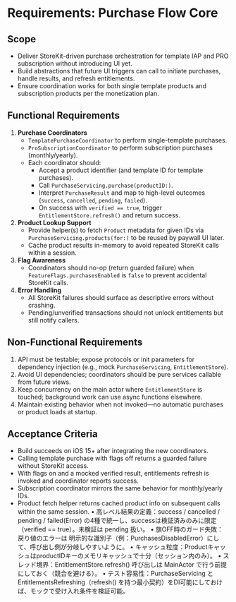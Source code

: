 # Requirements: Purchase Flow Core

## Scope
- Deliver StoreKit-driven purchase orchestration for template IAP and PRO subscription without introducing UI yet.
- Build abstractions that future UI triggers can call to initiate purchases, handle results, and refresh entitlements.
- Ensure coordination works for both single template products and subscription products per the monetization plan.

## Functional Requirements
1. **Purchase Coordinators**
   - `TemplatePurchaseCoordinator` to perform single-template purchases.
   - `ProSubscriptionCoordinator` to perform subscription purchases (monthly/yearly).
   - Each coordinator should:
     - Accept a product identifier (and template ID for template purchases).
     - Call `PurchaseServicing.purchase(productID:)`.
     - Interpret `PurchaseResult` and map to high-level outcomes (`success`, `cancelled`, `pending`, `failed`).
     - On success with `verified == true`, trigger `EntitlementStore.refresh()` and return success.
2. **Product Lookup Support**
   - Provide helper(s) to fetch `Product` metadata for given IDs via `PurchaseServicing.products(for:)` to be reused by paywall UI later.
   - Cache product results in-memory to avoid repeated StoreKit calls within a session.
3. **Flag Awareness**
   - Coordinators should no-op (return guarded failure) when `FeatureFlags.purchasesEnabled` is `false` to prevent accidental StoreKit calls.
4. **Error Handling**
   - All StoreKit failures should surface as descriptive errors without crashing.
   - Pending/unverified transactions should not unlock entitlements but still notify callers.

## Non-Functional Requirements
1. API must be testable; expose protocols or init parameters for dependency injection (e.g., mock `PurchaseServicing`, `EntitlementStore`).
2. Avoid UI dependencies; coordinators should be pure services callable from future views.
3. Keep concurrency on the main actor where `EntitlementStore` is touched; background work can use async functions elsewhere.
4. Maintain existing behavior when not invoked—no automatic purchases or product loads at startup.

## Acceptance Criteria
- Build succeeds on iOS 15+ after integrating the new coordinators.
- Calling template purchase with flags off returns a guarded failure without StoreKit access.
- With flags on and a mocked verified result, entitlements refresh is invoked and coordinator reports success.
- Subscription coordinator mirrors the same behavior for monthly/yearly IDs.
- Product fetch helper returns cached product info on subsequent calls within the same session.
	•	高レベル結果の定義：success / cancelled / pending / failed(Error) の4種で統一し、successは検証済みのみに限定（verified == true）。未検証は pending 扱い。
	•	旗OFF時のガード失敗：戻り値のエラーは 明示的な識別子（例：PurchasesDisabledError）にして、呼び出し側が分岐しやすいように。
	•	キャッシュ粒度：ProductキャッシュはproductIDキーのメモリキャッシュで十分（セッション内のみ）。
	•	スレッド境界：EntitlementStore.refresh() 呼び出しは MainActor で行う前提にしておく（競合を避ける）。
	•	テスト容易性：PurchaseServicing と EntitlementsRefreshing（refresh() を持つ最小契約）をDI可能にしておけば、モックで受け入れ条件を検証可能。